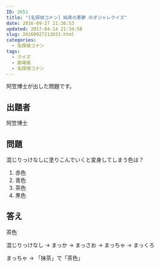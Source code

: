 ```yaml
---
ID: 2651
title: "[名探偵コナン] 純黒の悪夢 のダジャレクイズ"
date: 2016-09-27 21:36:53
updated: 2017-04-14 21:34:58
slug: 20160927213653.html
categories:
  - 名探偵コナン
tags:
  - クイズ
  - 劇場版
  - 名探偵コナン
---
```


阿笠博士が出した問題です。

<!--more-->

## 出題者

阿笠博士

## 問題

混じりっけなしに塗りこんでいくと変身してしまう色は？

1. 赤色
2. 青色
3. 茶色
4. 黒色

## 答え

茶色

混じりっけなし
→ まっか
→ まっさお
→ まっちゃ
→ まっくろ

まっちゃ → 「抹茶」で「茶色」
